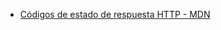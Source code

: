 * [Códigos de estado de respuesta HTTP - MDN](https://developer.mozilla.org/es/docs/Web/HTTP/Status)